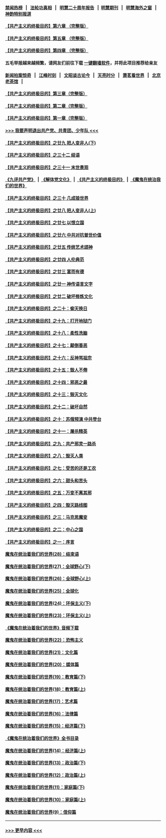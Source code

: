 #### [禁闻热榜](热点新闻.md?=0)  &nbsp;&nbsp;|&nbsp;&nbsp; [法轮功真相](https://github.com/gfw-breaker/truth/blob/master/README.md?=0) &nbsp;&nbsp;|&nbsp;&nbsp; [明慧二十周年报告](https://github.com/gfw-breaker/mh-reports/blob/master/README.md?=0) &nbsp;&nbsp;|&nbsp;&nbsp;[明慧期刊](https://github.com/gfw-breaker/mh-qikan) &nbsp;&nbsp;|&nbsp;&nbsp; [明慧海外之窗](https://github.com/gfw-breaker/mh-news/blob/master/README.md?=0) &nbsp;&nbsp;|&nbsp;&nbsp; [神韵特别报道](https://github.com/gfw-breaker/mh-news/blob/master/shenyun.md?=0)
#### [【共产主义的终极目的】第六章 （完整版）](../pages/nsc422/n11428913.md?t=03171602) 
#### [【共产主义的终极目的】第五章 （完整版）](../pages/nsc422/n11428912.md?t=03171602) 
#### [【共产主义的终极目的】第四章 （完整版）](../pages/nsc422/n11428907.md?t=03171602) 
#### 五毛举报越来越频繁，请网友们前往下载 [一键翻墙软件](https://github.com/gfw-breaker/ssr-accounts)，并将此项目推荐给亲友
#### [新闻拍案惊奇](https://github.com/gfw-breaker/banned-news/blob/master/pages/link4.md) &nbsp;&nbsp;|&nbsp;&nbsp; [江峰时刻](https://github.com/gfw-breaker/banned-news/blob/master/pages/link4.md) &nbsp;&nbsp;|&nbsp;&nbsp; [文昭谈古论今](https://github.com/gfw-breaker/banned-news/blob/master/pages/link4.md) &nbsp;&nbsp;|&nbsp;&nbsp; [天亮时分](https://github.com/gfw-breaker/banned-news/blob/master/pages/link4.md) &nbsp;&nbsp;|&nbsp;&nbsp; [萧茗看世界](https://github.com/gfw-breaker/banned-news/blob/master/pages/link4.md) &nbsp;&nbsp;|&nbsp;&nbsp; [北京老茶馆](https://github.com/gfw-breaker/banned-news/blob/master/pages/link4.md) &nbsp;&nbsp;|&nbsp;&nbsp; 
#### [【共产主义的终极目的】第三章（完整版）](../pages/nsc422/n11428848.md?t=03171602) 
#### [【共产主义的终极目的】第二章（完整版）](../pages/nsc422/n11428831.md?t=03171602) 
#### [【共产主义的终极目的】第一章（完整版）](../pages/nsc422/n11417651.md?t=03171602) 
#### [>>> 我要声明退出共产党、共青团、少年队 <<<](https://github.com/begood0513/goodnews/blob/master/quit/letter.md) 
#### [【共产主义的终极目的】之廿九 把人变非人(下)](../pages/nsc422/n11344140.md?t=03171602) 
#### [【共产主义的终极目的】之三十二 结语](../pages/nsc422/n11360535.md?t=03171602) 
#### [【共产主义的终极目的】之三十一 末世景观](../pages/nsc422/n11351129.md?t=03171602) 
#### [《九评共产党》](https://github.com/begood0513/9ping.md/blob/master/README.md) &nbsp;|&nbsp; [《解体党文化》](../../../../jtdwh.md/blob/master/README.md)  &nbsp;|&nbsp; [《共产主义的终极目的》](../../../../gczydzjmd.md/blob/master/README.md) &nbsp;|&nbsp; [《魔鬼在统治我们的世界》](../../../../mgztzwmdsj.md/blob/master/README.md) 
#### [【共产主义的终极目的】之三十 几成狼世界](../pages/nsc422/n11348280.md?t=03171602) 
#### [【共产主义的终极目的】之廿八 把人变非人(上)](../pages/nsc422/n11340492.md?t=03171602) 
#### [【共产主义的终极目的】之廿七 以恨立国](../pages/nsc422/n11336944.md?t=03171602) 
#### [【共产主义的终极目的】之廿六 中共对抗普世价值](../pages/nsc422/n11324785.md?t=03171602) 
#### [【共产主义的终极目的】之廿五 传统艺术颂神](../pages/nsc422/n11296396.md?t=03171602) 
#### [【共产主义的终极目的】之廿四 人伦典范](../pages/nsc422/n11296397.md?t=03171602) 
#### [【共产主义的终极目的】之廿三 富而有德](../pages/nsc422/n11283598.md?t=03171602) 
#### [【共产主义的终极目的】之廿一 神传语言文字](../pages/nsc422/n11263265.md?t=03171602) 
#### [【共产主义的终极目的】之廿二 破坏修炼文化](../pages/nsc422/n11245728.md?t=03171602) 
#### [【共产主义的终极目的】之二十：偷天换日](../pages/nsc422/n11238846.md?t=03171602) 
#### [【共产主义的终极目的】之十九：打开地狱门](../pages/nsc422/n11206376.md?t=03171602) 
#### [【共产主义的终极目的】之十八：柔性洗脑](../pages/nsc422/n11199994.md?t=03171602) 
#### [【共产主义的终极目的】之十七：颠倒善恶](../pages/nsc422/n11179782.md?t=03171602) 
#### [【共产主义的终极目的】之十六：反神骂祖宗](../pages/nsc422/n11166798.md?t=03171602) 
#### [【共产主义的终极目的】之十五：毁人不倦](../pages/nsc422/n11166792.md?t=03171602) 
#### [【共产主义的终极目的】之十四：邪恶之最](../pages/nsc422/n11150249.md?t=03171602) 
#### [【共产主义的终极目的】之十三：毁灭文化](../pages/nsc422/n11135227.md?t=03171602) 
#### [【共产主义的终极目的】之十二：破坏自然](../pages/nsc422/n11135214.md?t=03171602) 
#### [【共产主义的终极目的】之十：苏俄预演 中共登台](../pages/nsc422/n11118424.md?t=03171602) 
#### [【共产主义的终极目的】之十一：屠杀精英](../pages/nsc422/n11118442.md?t=03171602) 
#### [【共产主义的终极目的】之九：共产邪灵一路杀](../pages/nsc422/n11114139.md?t=03171602) 
#### [【共产主义的终极目的】之八：毁灭人类](../pages/nsc422/n11108503.md?t=03171602) 
#### [【共产主义的终极目的】之七：受苦的还是工农](../pages/nsc422/n11101809.md?t=03171602) 
#### [【共产主义的终极目的】之六：甜头和苦头](../pages/nsc422/n11096971.md?t=03171602) 
#### [【共产主义的终极目的】之五：万变不离其邪](../pages/nsc422/n11091285.md?t=03171602) 
#### [【共产主义的终极目的】之四：毁灭路线图](../pages/nsc422/n11086284.md?t=03171602) 
#### [【共产主义的终极目的】之三：马克思魔变](../pages/nsc422/n11061941.md?t=03171602) 
#### [【共产主义的终极目的】之二：中心之国](../pages/nsc422/n11047728.md?t=03171602) 
#### [【共产主义的终极目的】之一：序言](../pages/nsc422/n11086077.md?t=03171602) 
#### [魔鬼在统治着我们的世界(28)：结束语](../pages/nsc422/n10936246.md?t=03171602) 
#### [魔鬼在统治着我们的世界(27)：全球野心(下)](../pages/nsc422/n10928319.md?t=03171602) 
#### [魔鬼在统治着我们的世界(26)：全球野心(上)](../pages/nsc422/n10900318.md?t=03171602) 
#### [魔鬼在统治着我们的世界(25)：全球化](../pages/nsc422/n10788205.md?t=03171602) 
#### [魔鬼在统治着我们的世界(24)：环保主义(下)](../pages/nsc422/n10695307.md?t=03171602) 
#### [魔鬼在统治着我们的世界(23)：环保主义(上)](../pages/nsc422/n10688613.md?t=03171602) 
#### [《魔鬼在统治着我们的世界》音频下载](../pages/nsc422/n10635553.md?t=03171602) 
#### [魔鬼在统治着我们的世界(22)：恐怖主义](../pages/nsc422/n10614727.md?t=03171602) 
#### [魔鬼在统治着我们的世界(21)：文化篇](../pages/nsc422/n10597706.md?t=03171602) 
#### [魔鬼在统治着我们的世界(20)：媒体篇](../pages/nsc422/n10586579.md?t=03171602) 
#### [魔鬼在统治着我们的世界(19)：教育篇(下)](../pages/nsc422/n10564808.md?t=03171602) 
#### [魔鬼在统治着我们的世界(18)：教育篇(上)](../pages/nsc422/n10526970.md?t=03171602) 
#### [魔鬼在统治着我们的世界(17)：艺术篇](../pages/nsc422/n10499093.md?t=03171602) 
#### [魔鬼在统治着我们的世界(16)：法律篇](../pages/nsc422/n10485969.md?t=03171602) 
#### [魔鬼在统治着我们的世界(15)：经济篇(下)](../pages/nsc422/n10469975.md?t=03171602) 
#### [《魔鬼在统治着我们的世界》全书目录](../pages/nsc422/n10464261.md?t=03171602) 
#### [魔鬼在统治着我们的世界(14)：经济篇(上)](../pages/nsc422/n10457370.md?t=03171602) 
#### [魔鬼在统治着我们的世界(13)：政治篇(下)](../pages/nsc422/n10448270.md?t=03171602) 
#### [魔鬼在统治着我们的世界(12)：政治篇(上)](../pages/nsc422/n10444576.md?t=03171602) 
#### [魔鬼在统治着我们的世界(11)：家庭篇(下)](../pages/nsc422/n10440961.md?t=03171602) 
#### [魔鬼在统治着我们的世界(10)：家庭篇(上)](../pages/nsc422/n10435448.md?t=03171602) 
#### [魔鬼在统治着我们的世界(9)：信仰篇](../pages/nsc422/n10432159.md?t=03171602) 

----
#### [ >>> 更早内容 <<< ](../indexes/nsc422-earlier.md)
